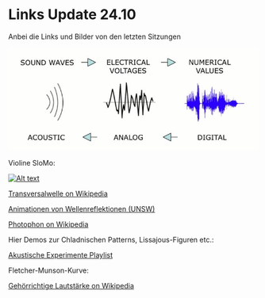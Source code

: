 # Links Update 24.10

Anbei die Links und Bilder von den letzten Sitzungen

![pic](adc_dac.jpg)

Violine SloMo:

[![Alt text](https://img.youtube.com/vi/6JeyiM0YNo4/0.jpg)](https://youtu.be/6JeyiM0YNo4?si=q417wZlJiomKyDhF)

[Transversalwelle on Wikipedia](https://de.wikipedia.org/wiki/Transversalwelle)

[Animationen von Wellenreflektionen (UNSW)](https://www.animations.physics.unsw.edu.au/waves-sound/travelling-waves/index.html)

[Photophon on Wikipedia](https://de.wikipedia.org/wiki/Photophon)

Hier Demos zur Chladnischen Patterns, Lissajous-Figuren etc.:

[Akustische Experimente Playlist](https://www.youtube.com/playlist?list=PLslExxbg3O-fAeclmcjO0LId_xADwxalv)

Fletcher-Munson-Kurve:

[Gehörrichtige Lautstärke on Wikipedia](https://de.wikipedia.org/wiki/Geh%C3%B6rrichtige_Lautst%C3%A4rke)